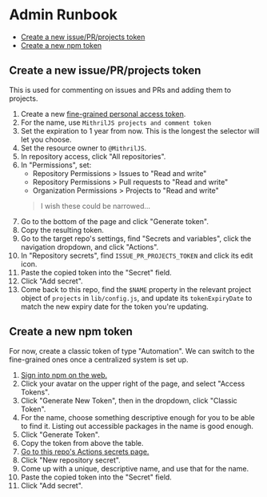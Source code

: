 # Admin Runbook

- [Create a new issue/PR/projects token](#create-a-new-issueprprojects-token)
- [Create a new npm token](#create-a-new-npm-token)

## Create a new issue/PR/projects token

This is used for commenting on issues and PRs and adding them to projects.

1. Create a new [fine-grained personal access token](https://github.com/settings/personal-access-tokens/new).
2. For the name, use `MithrilJS projects and comment token`
3. Set the expiration to 1 year from now. This is the longest the selector will let you choose.
4. Set the resource owner to `@MithrilJS`.
5. In repository access, click "All repositories".
6. In "Permissions", set:
   - Repository Permissions > Issues to "Read and write"
   - Repository Permissions > Pull requests to "Read and write"
   - Organization Permissions > Projects to "Read and write"
   > I wish these could be narrowed...
7. Go to the bottom of the page and click "Generate token".
8. Copy the resulting token.
9. Go to the target repo's settings, find "Secrets and variables", click the navigation dropdown, and click "Actions".
10. In "Repository secrets", find `ISSUE_PR_PROJECTS_TOKEN` and click its edit icon.
11. Paste the copied token into the "Secret" field.
12. Click "Add secret".
13. Come back to this repo, find the `$NAME` property in the relevant project object of `projects` in `lib/config.js`, and update its `tokenExpiryDate` to match the new expiry date for the token you're updating.

## Create a new npm token

For now, create a classic token of type "Automation". We can switch to the fine-grained ones once a centralized system is set up.

1. [Sign into npm on the web.](https://www.npmjs.com/login)
2. Click your avatar on the upper right of the page, and select "Access Tokens".
3. Click "Generate New Token", then in the dropdown, click "Classic Token".
4. For the name, choose something descriptive enough for you to be able to find it. Listing out accessible packages in the name is good enough.
5. Click "Generate Token".
6. Copy the token from above the table.
7. [Go to this repo's Actions secrets page.](https://github.com/MithrilJS/infra/settings/secrets/actions)
8. Click "New repository secret".
9. Come up with a unique, descriptive name, and use that for the name.
10. Paste the copied token into the "Secret" field.
11. Click "Add secret".
